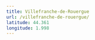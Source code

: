 ```yaml
---
title: Villefranche-de-Rouergue
url: /villefranche-de-rouergue/
latitude: 44.361
longitude: 1.998
---
```

